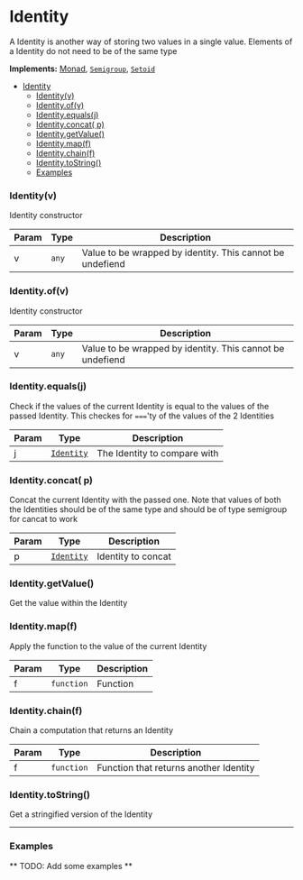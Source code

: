
<a name="Identity"></a>

# Identity
A Identity is another way of storing two values in a single value. Elements of a Identity do not need to be of the same type

**Implements:** [Monad](https://github.com/fantasyland/fantasy-land#monad)</code>, <code>[Semigroup](https://github.com/fantasyland/fantasy-land#semigroup)</code>, <code>[Setoid](https://github.com/fantasyland/fantasy-land#setoid)</code>

- [Identity](#identity)
    - [Identity(v)](#identityv)
    - [Identity.of(v)](#identityofv)
    - [Identity.equals(j)](#identityequalsj)
    - [Identity.concat( p)](#identityconcat-p)
    - [Identity.getValue()](#identitygetvalue)
    - [Identity.map(f)](#identitymapf)
    - [Identity.chain(f)](#identitychainf)
    - [Identity.toString()](#identitytostring)
    - [Examples](#examples)

<a name="new_Identity_new"></a>

### Identity(v)
Identity constructor


| Param | Type | Description |
| --- | --- | --- |
| v | <code>any</code> | Value to be wrapped by identity. This cannot be undefiend |

<a name="Identity.of"></a>

### Identity.of(v)
Identity constructor


| Param | Type | Description |
| --- | --- | --- |
| v | <code>any</code> | Value to be wrapped by identity. This cannot be undefiend  |

<a name="Identity.equals"></a>

### Identity.equals(j)
Check if the values of the current Identity is equal to the values of the passed Identity. This checkes for `===`'ty of the values of the 2 Identities


| Param | Type | Description |
| --- | --- | --- |
| j | [<code>Identity</code>](#Identity) | The Identity to compare with |

<a name="Identity.concat"></a>

### Identity.concat( p)
Concat the current Identity with the passed one. Note that values of both the Identities should be of the same type and should be of type semigroup for cancat to work


| Param | Type | Description |
| --- | --- | --- |
| p | [<code>Identity</code>](#Identity) | Identity to concat |

<a name="Identity.getValue"></a>

### Identity.getValue()
Get the value within the Identity

<a name="Identity.map"></a>

### Identity.map(f)
Apply the function to the value of the current Identity


| Param | Type | Description |
| --- | --- | --- |
| f | <code>function</code> | Function |

<a name="Identity.chain"></a>

### Identity.chain(f)
Chain a computation that returns an Identity


| Param | Type | Description |
| --- | --- | --- |
| f | <code>function</code> | Function that returns another Identity |

<a name="Identity.toString"></a>

### Identity.toString()
Get a stringified version of the Identity


---
### Examples

** TODO: Add some examples **